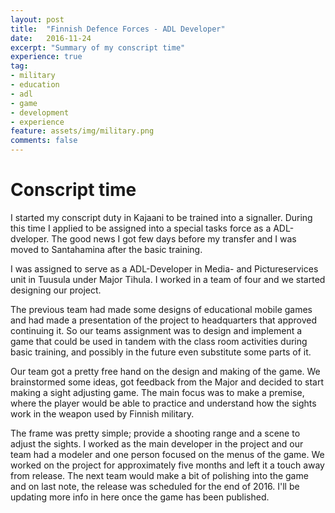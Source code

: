 ```yaml
---
layout: post
title:  "Finnish Defence Forces - ADL Developer"
date:   2016-11-24
excerpt: "Summary of my conscript time"
experience: true
tag:
- military 
- education
- adl
- game
- development
- experience
feature: assets/img/military.png
comments: false
---
```


# Conscript time

I started my conscript duty in Kajaani to be trained into a signaller. During this time I applied to be assigned into a special tasks force as a ADL-dveloper. The good news I got few days before my transfer and I was moved to Santahamina after the basic training.

I was assigned to serve as a ADL-Developer in Media- and Pictureservices unit in Tuusula under Major Tihula. I worked in a team of four and we started designing our project.

The previous team had made some designs of educational mobile games and had made a presentation of the project to headquarters that approved continuing it. So our teams assignment was to design and implement a game that could be used in tandem with the class room activities during basic training, and possibly in the future even substitute some parts of it.

Our team got a pretty free hand on the design and making of the game. We brainstormed some ideas, got feedback from the Major and decided to start making a sight adjusting game. The main focus was to make a premise, where the player would be able to practice and understand how the sights work in the weapon used by Finnish military.

The frame was pretty simple; provide a shooting range and a scene to adjust the sights. I worked as the main developer in the project and our team had a modeler and one person focused on the menus of the game. We worked on the project for approximately five months and left it a touch away from release. The next team would make a bit of polishing into the game and on last note, the release was scheduled for the end of 2016. I'll be updating more info in here once the game has been published.